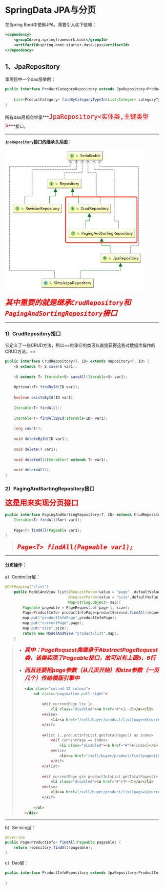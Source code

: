 # SpringData JPA与分页

在Spring Boot中使用JPA，需要引入如下依赖：

```xml
<dependency>
	<groupId>org.springframework.boot</groupId>
	<artifactId>spring-boot-starter-data-jpa</artifactId>
</dependency>
```



## 1、JpaRepository

拿项目中一个dao层举例：

```java
public interface ProductCategoryRepository extends JpaRepository<ProductCategory,Integer> {

    List<ProductCategory> findByCategoryTypeIn(List<Integer> categoryTypeList);
}
```

所有dao层都会继承***<font color='red' size=5>`JpaRepository<实体类,主键类型>`</font>***接口。

------

**`JpaRepository`接口的继承关系图：**



![image-20191231171238791](../PicSource/image-20191231171238791.png)

<font color='red' size=5>***其中重要的就是继承`CrudRepository`和`PagingAndSortingRepository`接口***</font>

------



### 1）CrudRepository接口

它定义了一些CRUD方法，所以==继承它的类可以直接获得这些对数据库操作的CRUD方法。==

```java
public interface CrudRepository<T, ID> extends Repository<T, ID> {
    <S extends T> S save(S var1);

    <S extends T> Iterable<S> saveAll(Iterable<S> var1);

    Optional<T> findById(ID var1);

    boolean existsById(ID var1);

    Iterable<T> findAll();

    Iterable<T> findAllById(Iterable<ID> var1);

    long count();

    void deleteById(ID var1);

    void delete(T var1);

    void deleteAll(Iterable<? extends T> var1);

    void deleteAll();
}
```



### 2）PagingAndSortingRepository接口

**<font color='red' size=5>这是用来实现分页接口</font>**

```java
public interface PagingAndSortingRepository<T, ID> extends CrudRepository<T, ID> {
    Iterable<T> findAll(Sort var1);

    Page<T> findAll(Pageable var1);
}
```

> ***<font color='red' size=5>`Page<T> findAll(Pageable var1);`</font>***

------



#### **分页操作：**

a）Controller层：

```java
@GetMapping("/list")
    public ModelAndView list(@RequestParam(value = "page" ,defaultValue="1") Integer page,
                             @RequestParam(value = "size",defaultValue = "10") Integer size,
                             Map<String,Object> map){
        Pageable pageable = PageRequest.of(page-1, size);
        Page<ProductInfo> productInfoPage=productService.findAll(request);
        map.put("productInfoPage",productInfoPage);
        map.put("currentPage",page);
        map.put("size",size);
        return new ModelAndView("product/list",map);
    }
```

> - <font color='red' size = 4>***其中：PageRequest类继承于AbstractPageRequest类，该类实现了Pageable接口，故可以有上面5、6行***</font>
>
> - <font color='red' size = 4>***而且还要把page参数（从几页开始）和size参数（一页几个）传给模版引擎中***</font>
>
>   ```html
>   <div class="col-md-12 column">
>       <ul class="pagination pull-right">
>   
>           <#if currentPage lte 1>
>               <li class="disabled"><a href="#">上一页</a></li>
>           <#else>
>               <li><a href="/sell/buyer/product/list?page=${currentPage-1}&size=${size}">上一页</a></li>
>           </#if>
>   
>           <#list 1..productInfoList.getTotalPages() as index>
>               <#if currentPage == index>
>                   <li class="disabled"><a href="#">${index}</a> </li>
>               <#else>
>                   <li><a href="/sell/buyer/product/list?page=${index}&size=${size}">${index}</a></li>
>               </#if>
>           </#list>
>   
>           <#if currentPage gte productInfoList.getTotalPages()>
>               <li class="disabled"><a href="#">下一页</a></li>
>           <#else>
>               <li><a href="/sell/buyer/product/list?page=${currentPage+1}&size=${size}">下一页</a></li>
>           </#if>
>   
>       </ul>
>   </div>
>   ```

------

b）Service层：

```java
@Override
public Page<ProductInfo> findAll(Pageable pageable) {
    return repository.findAll(pageable);
}
```



c）Dao层：

```java
public interface ProductInfoRepository extends JpaRepository<ProductInfo,String>{

}
```